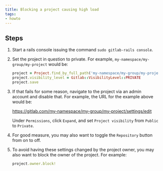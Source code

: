 ```yaml
---
title: Blocking a project causing high load
tags:
- howto
---
```



## Steps

1. Start a rails console issuing the command `sudo gitlab-rails console`.

1. Set the project in question to private. For example, `my-namespace/my-group/my-project` would be:

    ```ruby
    project = Project.find_by_full_path('my-namespace/my-group/my-project')
    project.visibility_level = Gitlab::VisibilityLevel::PRIVATE
    project.save
    ```

1. If that fails for some reason, navigate to the project via an admin
account and disable that. For example, the URL for the example above would be:

    https://gitlab.com/my-namespace/my-group/my-project/settings/edit

    Under `Permissions`, click `Expand`, and set `Project visibility` from `Public` to `Private`.

1. For good measure, you may also want to toggle the `Repository` button from on to off.

1. To avoid having these settings changed by the project owner, you may also
want to block the owner of the project. For example:

    ```ruby
    project.owner.block!
    ```
